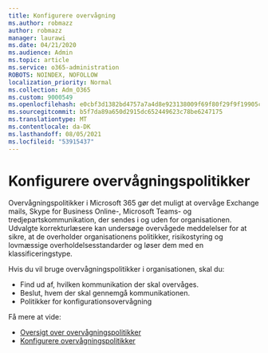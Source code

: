 ```yaml
---
title: Konfigurere overvågning
ms.author: robmazz
author: robmazz
manager: laurawi
ms.date: 04/21/2020
ms.audience: Admin
ms.topic: article
ms.service: o365-administration
ROBOTS: NOINDEX, NOFOLLOW
localization_priority: Normal
ms.collection: Adm_O365
ms.custom: 9000549
ms.openlocfilehash: e0cbf3d1382bd4757a7a4d8e923138009f69f80f29f9f19905c88ea37ac1f0cd
ms.sourcegitcommit: b5f7da89a650d2915dc652449623c78be6247175
ms.translationtype: MT
ms.contentlocale: da-DK
ms.lasthandoff: 08/05/2021
ms.locfileid: "53915437"
---
```

# <a name="configure-supervision-policies"></a>Konfigurere overvågningspolitikker

Overvågningspolitikker i Microsoft 365 gør det muligt at overvåge Exchange mails, Skype for Business Online-, Microsoft Teams- og tredjepartskommunikation, der sendes i og uden for organisationen. Udvalgte korrekturlæsere kan undersøge overvågede meddelelser for at sikre, at de overholder organisationens politikker, risikostyring og lovmæssige overholdelsesstandarder og løser dem med en klassificeringstype.

Hvis du vil bruge overvågningspolitikker i organisationen, skal du:

- Find ud af, hvilken kommunikation der skal overvåges.
- Beslut, hvem der skal gennemgå kommunikationen.
- Politikker for konfigurationsovervågning

Få mere at vide:

- [Oversigt over overvågningspolitikker](https://docs.microsoft.com/microsoft-365/compliance/supervision-policies)
- [Konfigurere overvågningspolitikker](https://docs.microsoft.com/microsoft-365/compliance/configure-supervision-policies)

